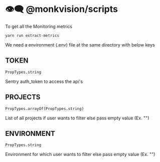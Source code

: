 # 👁️‍🗨️ @monkvision/scripts

To get all the Monitoring metrics

``` yarn
yarn run extract-metrics
```

We need a environment (.env) file at the same directory with below keys

## TOKEN
`PropTypes.string`

Sentry auth_token to access the api's

## PROJECTS
`PropTypes.arrayOf(PropTypes.string)`

List of all projects if user wants to filter else pass empty value (Ex. "")

## ENVIRONMENT
`PropTypes.string`

Environment for which user wants to filter else pass empty value (Ex. "")

